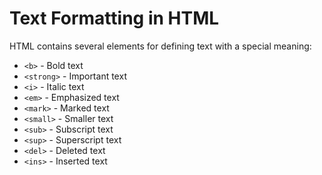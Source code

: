 # Text Formatting in HTML

HTML contains several elements for defining text with a special meaning:

- `<b>` - Bold text
- `<strong>` - Important text
- `<i>` - Italic text
- `<em>` - Emphasized text
- `<mark>` - Marked text
- `<small>` - Smaller text
- `<sub>` - Subscript text
- `<sup>` - Superscript text
- `<del>` - Deleted text
- `<ins>` - Inserted text
